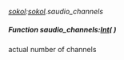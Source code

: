 _[sokol](../../modules/sokol/sokol-module.md):[sokol](../../modules/sokol/sokol-module.md).saudio\_channels_
##### Function saudio\_channels:[Int](../../modules/wonkey/wonkey-types-int.md)(  )
actual number of channels
